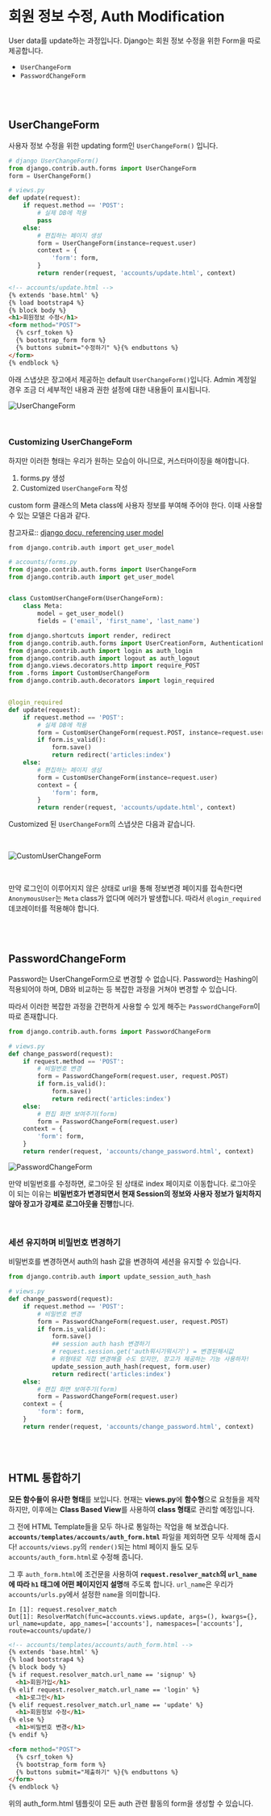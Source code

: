 # 회원 정보 수정, Auth Modification

User data를 update하는 과정입니다. Django는 회원 정보 수정을 위한 Form을 따로 제공합니다.

- `UserChangeForm`
- `PasswordChangeForm`

<br>

<br>

## UserChangeForm

사용자 정보 수정을 위한 updating form인 `UserChangeForm()` 입니다.

```python
# django UserChangeForm()
from django.contrib.auth.forms import UserChangeForm
form = UserChangeForm()
```

```python
# views.py
def update(request):
    if request.method == 'POST':
        # 실제 DB에 적용
        pass
    else:
        # 편집하는 페이지 생성
        form = UserChangeForm(instance=request.user)
        context = {
            'form': form,
        }
        return render(request, 'accounts/update.html', context)
```

```html
<!-- accounts/update.html -->
{% extends 'base.html' %}
{% load bootstrap4 %}
{% block body %}
<h1>회원정보 수정</h1>
<form method="POST">
  {% csrf_token %}
  {% bootstrap_form form %}
  {% buttons submit="수정하기" %}{% endbuttons %}
</form>
{% endblock %}
```

아래 스냅샷은 장고에서 제공하는 default `UserChangeForm()`입니다. Admin 계정일 경우 조금 더 세부적인 내용과 권한 설정에 대한 내용들이 표시됩니다.

![UserChangeForm](./assets/UserChangeForm.JPG)

<br>

### Customizing UserChangeForm

하지만 이러한 형태는 우리가 원하는 모습이 아니므로, 커스터마이징을 해야합니다.

1. forms.py 생성
2. Customized `UserChangeForm` 작성

custom form 클래스의 Meta class에 사용자 정보를 부여해 주어야 한다. 이때 사용할 수 있는 모델은 다음과 같다.

참고자료:: [django docu, referencing user model](https://docs.djangoproject.com/ko/2.2/topics/auth/customizing/#referencing-the-user-model)

`from django.contrib.auth import get_user_model`

```python
# accounts/forms.py
from django.contrib.auth.forms import UserChangeForm
from django.contrib.auth import get_user_model


class CustomUserChangeForm(UserChangeForm):
    class Meta:
        model = get_user_model()
        fields = ('email', 'first_name', 'last_name')
```

```python
from django.shortcuts import render, redirect
from django.contrib.auth.forms import UserCreationForm, AuthenticationForm, UserChangeForm
from django.contrib.auth import login as auth_login
from django.contrib.auth import logout as auth_logout
from django.views.decorators.http import require_POST
from .forms import CustomUserChangeForm
from django.contrib.auth.decorators import login_required


@login_required
def update(request):
    if request.method == 'POST':
        # 실제 DB에 적용
        form = CustomUserChangeForm(request.POST, instance=request.user)
        if form.is_valid():
            form.save()
            return redirect('articles:index')
    else:
        # 편집하는 페이지 생성
        form = CustomUserChangeForm(instance=request.user)
        context = {
            'form': form,
        }
        return render(request, 'accounts/update.html', context)
```

Customized 된 `UserChangeForm`의 스냅샷은 다음과 같습니다.

<br>

![CustomUserChangeForm](./assets/CustomUserChangeForm.JPG)

<br>

만약 로그인이 이루어지지 않은 상태로 url을 통해 정보변경 페이지를 접속한다면 `AnonymousUser`는 `Meta` class가 없다며 에러가 발생합니다. 따라서 `@login_required` 데코레이터를 적용해야 합니다.

<br>

<br>

## PasswordChangeForm

Password는 UserChangeForm으로 변경할 수 없습니다. Password는 Hashing이 적용되어야 하며, DB와 비교하는 등 복잡한 과정을 거쳐야 변경할 수 있습니다.

따라서 이러한 복잡한 과정을 간편하게 사용할 수 있게 해주는 `PasswordChangeForm`이 따로 존재합니다.

```python
from django.contrib.auth.forms import PasswordChangeForm
```

```python
# views.py
def change_password(request):
    if request.method == 'POST':
        # 비밀번호 변경
        form = PasswordChangeForm(request.user, request.POST)
        if form.is_valid():
            form.save()
            return redirect('articles:index')
    else:
        # 편집 화면 보여주기(form)
        form = PasswordChangeForm(request.user)
    context = {
        'form': form,
    }
    return render(request, 'accounts/change_password.html', context)
```

![PasswordChangeForm](./assets/PasswordChangeForm.JPG)

만약 비밀번호를 수정하면, 로그아웃 된 상태로 index 페이지로 이동합니다. 로그아웃이 되는 이유는 **비밀번호가 변경되면서 현재 Session의 정보와 사용자 정보가 일치하지 않아 장고가 강제로 로그아웃을 진행**합니다.

<br>

### 세션 유지하며 비밀번호 변경하기

비밀번호를 변경하면서 auth의 hash 값을 변경하여  세션을 유지할 수 있습니다.

```python
from django.contrib.auth import update_session_auth_hash
```

```python
# views.py
def change_password(request):
    if request.method == 'POST':
        # 비밀번호 변경
        form = PasswordChangeForm(request.user, request.POST)
        if form.is_valid():
            form.save()
            ## session auth hash 변경하기
            # request.session.get('auth뭐시기뭐시기') = 변경된해시값
            # 위형태로 직접 변경해줄 수도 있지만, 장고가 제공하는 기능 사용하자!
            update_session_auth_hash(request, form.user)
            return redirect('articles:index')
    else:
        # 편집 화면 보여주기(form)
        form = PasswordChangeForm(request.user)
    context = {
        'form': form,
    }
    return render(request, 'accounts/change_password.html', context)
```

<br>

<br>

## HTML 통합하기

**모든 함수들이 유사한 형태**를 보입니다. 현재는 **views.py**에 **함수형**으로 요청들을 제작하지만, 이후에는 **Class Based View**를 사용하여 **class 형태**로 관리할 예정입니다.

그 전에 HTML Template들을 모두 하나로 통일하는 작업을 해 보겠습니다. **`accounts/templates/accounts/auth_form.html`** 파일을 제외하면 모두 삭제해 줍시다! `accounts/views.py`의 `render()`되는 html 페이지 들도 모두 `accounts/auth_form.html`로 수정해 줍니다.

그 후 `auth_form.html`에 조건문을 사용하여 **`request.resolver_match`의 `url_name`에 따라 `h1` 태그에 어떤 페이지인지 설명**해 주도록 합니다. `url_name`은 우리가 `accounts/urls.py`에서 설정한 `name`을 의미합니다.

```shell
In [1]: request.resolver_match
Out[1]: ResolverMatch(func=accounts.views.update, args=(), kwargs={}, url_name=update, app_names=['accounts'], namespaces=['accounts'], route=accounts/update/)
```

```html
<!-- accounts/templates/accounts/auth_form.html -->
{% extends 'base.html' %}
{% load bootstrap4 %}
{% block body %}
{% if request.resolver_match.url_name == 'signup' %}
  <h1>회원가입</h1>
{% elif request.resolver_match.url_name == 'login' %}
  <h1>로그인</h1>
{% elif request.resolver_match.url_name == 'update' %}
  <h1>회원정보 수정</h1>
{% else %}
  <h1>비밀번호 변경</h1>
{% endif %}

<form method="POST">
  {% csrf_token %}
  {% bootstrap_form form %}
  {% buttons submit="제출하기" %}{% endbuttons %}
</form>
{% endblock %}
```

위의 auth_form.html 템플릿이 모든 auth 관련 활동의 form을 생성할 수 있습니다.

